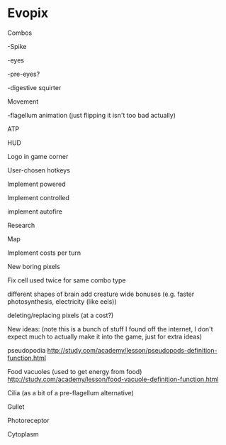 # Evopix
Combos

-Spike

-eyes

-pre-eyes?

-digestive squirter
  

Movement

-flagellum animation (just flipping it isn't too bad actually)
  
ATP

HUD

Logo in game corner

User-chosen hotkeys

Implement powered

Implement controlled

implement autofire

Research

Map

Implement costs per turn

New boring pixels

Fix cell used twice for same combo type

different shapes of brain add creature wide bonuses (e.g. faster photosynthesis, electricity (like eels))

deleting/replacing pixels (at a cost?)

New ideas: (note this is a bunch of stuff I found off the internet, I don't expect much to actually make it into the game, just for extra ideas)

pseudopodia
http://study.com/academy/lesson/pseudopods-definition-function.html

Food vacuoles (used to get energy from food)
http://study.com/academy/lesson/food-vacuole-definition-function.html

Cilia (as a bit of a pre-flagellum alternative)

Gullet

Photoreceptor

Cytoplasm
